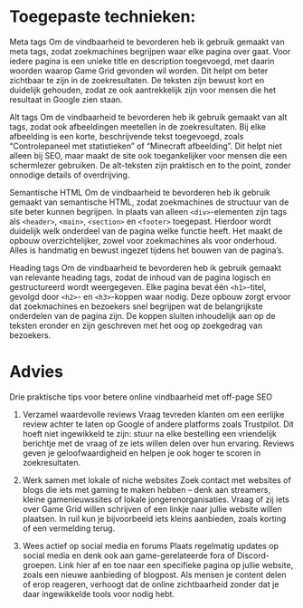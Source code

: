 # Toegepaste technieken:
Meta tags
Om de vindbaarheid te bevorderen heb ik gebruik gemaakt van meta tags, zodat zoekmachines begrijpen waar elke pagina over gaat. Voor iedere pagina is een unieke title en description toegevoegd, met daarin woorden waarop Game Grid gevonden wil worden. Dit helpt om beter zichtbaar te zijn in de zoekresultaten. De teksten zijn bewust kort en duidelijk gehouden, zodat ze ook aantrekkelijk zijn voor mensen die het resultaat in Google zien staan.

Alt tags
Om de vindbaarheid te bevorderen heb ik gebruik gemaakt van alt tags, zodat ook afbeeldingen meetellen in de zoekresultaten. Bij elke afbeelding is een korte, beschrijvende tekst toegevoegd, zoals “Controlepaneel met statistieken” of “Minecraft afbeelding”. Dit helpt niet alleen bij SEO, maar maakt de site ook toegankelijker voor mensen die een schermlezer gebruiken. De alt-teksten zijn praktisch en to the point, zonder onnodige details of overdrijving.

Semantische HTML
Om de vindbaarheid te bevorderen heb ik gebruik gemaakt van semantische HTML, zodat zoekmachines de structuur van de site beter kunnen begrijpen. In plaats van alleen `<div>`-elementen zijn tags als `<header>`, `<main>`, `<section>` en `<footer>` toegepast. Hierdoor wordt duidelijk welk onderdeel van de pagina welke functie heeft. Het maakt de opbouw overzichtelijker, zowel voor zoekmachines als voor onderhoud. Alles is handmatig en bewust ingezet tijdens het bouwen van de pagina’s.

Heading tags
Om de vindbaarheid te bevorderen heb ik gebruik gemaakt van relevante heading tags, zodat de inhoud van de pagina logisch en gestructureerd wordt weergegeven. Elke pagina bevat één `<h1>`-titel, gevolgd door `<h2>`- en `<h3>`-koppen waar nodig. Deze opbouw zorgt ervoor dat zoekmachines en bezoekers snel begrijpen wat de belangrijkste onderdelen van de pagina zijn. De koppen sluiten inhoudelijk aan op de teksten eronder en zijn geschreven met het oog op zoekgedrag van bezoekers.





# Advies
Drie praktische tips voor betere online vindbaarheid met off-page SEO
1. Verzamel waardevolle reviews
Vraag tevreden klanten om een eerlijke review achter te laten op Google of andere platforms zoals Trustpilot. Dit hoeft niet ingewikkeld te zijn: stuur na elke bestelling een vriendelijk berichtje met de vraag of ze iets willen delen over hun ervaring. Reviews geven je geloofwaardigheid en helpen je ook hoger te scoren in zoekresultaten.

2. Werk samen met lokale of niche websites
Zoek contact met websites of blogs die iets met gaming te maken hebben – denk aan streamers, kleine gamenieuwssites of lokale jongerenorganisaties. Vraag of zij iets over Game Grid willen schrijven of een linkje naar jullie website willen plaatsen. In ruil kun je bijvoorbeeld iets kleins aanbieden, zoals korting of een vermelding terug.

3. Wees actief op social media en forums
Plaats regelmatig updates op social media en denk ook aan game-gerelateerde fora of Discord-groepen. Link hier af en toe naar een specifieke pagina op jullie website, zoals een nieuwe aanbieding of blogpost. Als mensen je content delen of erop reageren, verhoogt dat de online zichtbaarheid zonder dat je daar ingewikkelde tools voor nodig hebt.
